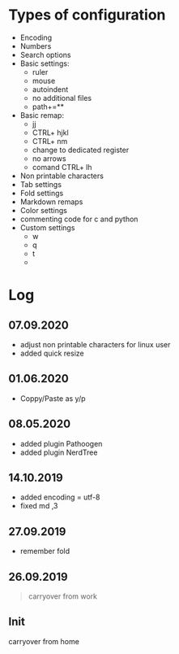 
# Types of configuration
- Encoding
- Numbers
- Search options
- Basic settings:
    * ruler
    * mouse
    * autoindent
    * no additional files
    * path+=\*\*
- Basic remap:
    * jj
    * CTRL+ hjkl
    * CTRL+ nm
    * change to dedicated register
    * no arrows
    * comand CTRL+ lh
- Non printable characters
- Tab settings
- Fold settings
- Markdown remaps
- Color settings
- commenting code for c and python
- Custom settings
    * <leader>w
    * <leader>q
    * <leader>t
    * <Space><Space>

# Log
## 07.09.2020
- adjust non printable characters for linux user
- added quick resize

## 01.06.2020
- Coppy/Paste as <leader>y/p

## 08.05.2020
- added plugin Pathoogen
- added plugin NerdTree

## 14.10.2019
- added encoding = utf-8
- fixed md ,3

## 27.09.2019
- remember fold

## 26.09.2019
> carryover from work

## Init
carryover from home

